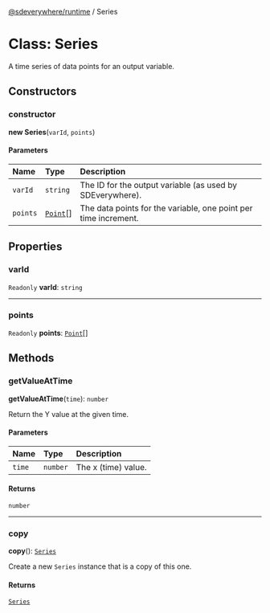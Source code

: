 [@sdeverywhere/runtime](../index.md) / Series

# Class: Series

A time series of data points for an output variable.

## Constructors

### constructor

**new Series**(`varId`, `points`)

#### Parameters

| Name | Type | Description |
| :------ | :------ | :------ |
| `varId` | `string` | The ID for the output variable (as used by SDEverywhere). |
| `points` | [`Point`](../interfaces/Point.md)[] | The data points for the variable, one point per time increment. |

## Properties

### varId

 `Readonly` **varId**: `string`

___

### points

 `Readonly` **points**: [`Point`](../interfaces/Point.md)[]

## Methods

### getValueAtTime

**getValueAtTime**(`time`): `number`

Return the Y value at the given time.

#### Parameters

| Name | Type | Description |
| :------ | :------ | :------ |
| `time` | `number` | The x (time) value. |

#### Returns

`number`

___

### copy

**copy**(): [`Series`](Series.md)

Create a new `Series` instance that is a copy of this one.

#### Returns

[`Series`](Series.md)
